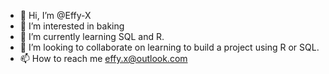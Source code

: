 - 👋 Hi, I’m @Effy-X
- 👀 I’m interested in baking
- 🌱 I’m currently learning SQL and R.
- 💞️ I’m looking to collaborate on learning to build a project using R or SQL.
- 📫 How to reach me effy.x@outlook.com

<!---
Effy-X/Effy-X is a ✨ special ✨ repository because its `README.md` (this file) appears on your GitHub profile.
You can click the Preview link to take a look at your changes.
--->
